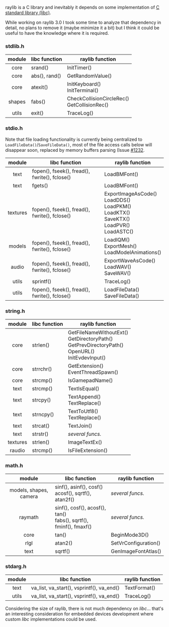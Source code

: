 raylib is a C library and inevitably it depends on some implementation of [C standard library (libc)](https://en.wikipedia.org/wiki/C_standard_library). 

While working on raylib 3.0 I took some time to analyze that dependency in detail, no plans to remove it (maybe minimize it a bit) but I think it could be useful to have the knowledge where it is required.

### stdlib.h

| module | libc function   | raylib function   |
| :----: | --------------- | ----------------- |
| core                   | srand()         | InitTimer()      |
| core                   | abs(), rand()   | GetRandomValue() |
| core                   | atexit()        | InitKeyboard()<br>InitTerminal() |
| shapes                 | fabs()          | CheckCollisionCircleRec()<br>GetCollisionRec() |
| utils                  | exit()          | TraceLog()       |

### stdio.h

Note that file loading functionality is currently being centralized to `LoadFileData()`/`SaveFileData()`, most of the file access calls below will disappear soon, replaced by memory buffers parsing (Issue [#1232](https://github.com/raysan5/raylib/issues/1232).

| module | libc function   | raylib function   |
| :----: | --------------- | ----------------- |
| text                   | fopen(), fseek(), fread(), fwrite(), fclose()    | LoadBMFont()  |
| text                   | fgets()                | LoadBMFont()   |
| textures               | fopen(), fseek(), fread(), fwrite(), fclose() | ExportImageAsCode()<br>LoadDDS()<br>LoadPKM()<br>LoadKTX()<br>SaveKTX()<br>LoadPVR()<br>LoadASTC() |
| models                 | fopen(), fseek(), fread(), fwrite(), fclose()  | LoadIQM()<br>ExportMesh()<br>LoadModelAnimations()  |
| audio                  | fopen(), fseek(), fread(), fwrite(), fclose()  | ExportWaveAsCode()<br>LoadWAV()<br>SaveWAV()                                                       |
| utils                  | sprintf()  | TraceLog()    |
| utils                  | fopen(), fseek(), fread(), fwrite(), fclose() | LoadFileData()<br>SaveFileData() |

### string.h

| module | libc function   | raylib function   |
| :----: | --------------- | ----------------- |
| core                   | strlen()   | GetFileNameWithoutExt()<br>GetDirectoryPath()<br>GetPrevDirectoryPath()<br>OpenURL()<br>InitEvdevInput()     |
| core                   | strrchr()  | GetExtension()<br>EventThreadSpawn()  |
| core                   | strcmp()   | IsGamepadName()  |
| text                   | strcmp()   | TextIsEqual()   |
| text                   | strcpy()   | TextAppend()<br>TextReplace()   |
| text                   | strncpy()  | TextToUtf8()<br>TextReplace()   |
| text                   | strcat()   | TextJoin()         |
| text                   | strstr()   | *several funcs.*     |
| textures               | strlen()   | ImageTextEx()      |
| raudio                 | strcmp()   | IsFileExtension()  |

### math.h

| module | libc function   | raylib function   |
| :----: | --------------- | ----------------- |
| models, shapes, camera | sinf(), asinf(), cosf()<br>acosf(), sqrtf(), atan2f()              | *several funcs.*     |
| raymath                | sinf(), cosf(), acosf(), tan()<br>fabs(), sqrtf(), fminf(), fmaxf() | *several funcs.*     |
| core                   | tan()                                                            | BeginMode3D()        |
| rlgl                   | atan2()                                                          | SetVrConfiguration() |
| text                   | sqrtf()                                                          | GenImageFontAtlas()  |

### stdarg.h

| module | libc function   | raylib function   |
| :----: | --------------- | ----------------- |
| text   | va\_list, va\_start(), vsprintf(), va\_end()   | TextFormat() |
| utils  | va\_list, va\_start(), vsprintf(), va\_end()   | TraceLog()   |                                                                                            

Considering the size of raylib, there is not much dependency on *libc*... that's an interesting consideration for embedded devices development where custom *libc* implementations could be used.